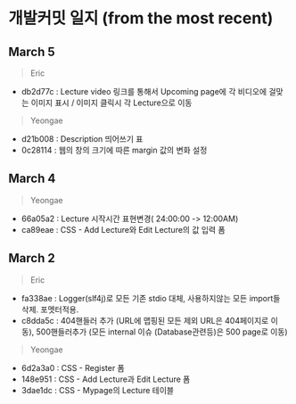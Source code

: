 # 개발커밋 일지 (from the most recent)

## March 5
>Eric

* db2d77c : Lecture video 링크를 통해서 Upcoming page에 각 비디오에 걸맞는 이미지 표시 / 이미지 클릭시 각 Lecture으로 이동

>Yeongae

* d21b008 : Description 띄어쓰기 표
* 0c28114 : 웹의 창의 크기에 따른 margin 값의 변화 설정


## March 4
>Yeongae

* 66a05a2 : Lecture 시작시간 표현변경( 24:00:00 -> 12:00AM)
* ca89eae : CSS - Add Lecture와 Edit Lecture의 값 입력 폼

## March 2
> Eric

* fa338ae : Logger(slf4j)로 모든 기존 stdio 대체, 사용하지않는 모든 import들 삭제. 포멧터적용.
* c8dda5c : 404핸들러 추가 (URL에 맵핑된 모든 제외 URL은 404페이지로 이동), 500핸들러추가 (모든 internal 이슈 (Database관련등)은 500 page로 이동)
>Yeongae

* 6d2a3a0 : CSS - Register 폼
* 148e951 : CSS - Add Lecture과 Edit Lecture 폼
* 3dae1dc : CSS - Mypage의 Lecture 테이블
